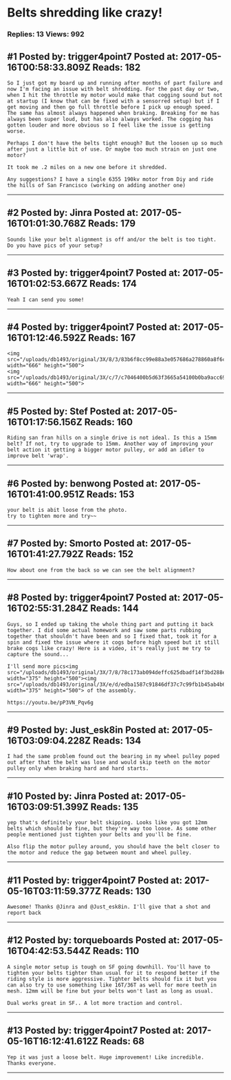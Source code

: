 # Belts shredding like crazy!

### Replies: 13 Views: 992

## \#1 Posted by: trigger4point7 Posted at: 2017-05-16T00:58:33.809Z Reads: 182

```
So I just got my board up and running after months of part failure and now I'm facing an issue with belt shredding. For the past day or two, when I hit the throttle my motor would make that cogging sound but not at startup (I know that can be fixed with a sensorred setup) but if I get moving and then go full throttle before I pick up enough speed. The same has almost always happened when braking. Breaking for me has always been super loud, but has also always worked. The cogging has gotten louder and more obvious so I feel like the issue is getting worse. 

Perhaps I don't have the belts tight enough? But the loosen up so much after just a little bit of use. Or maybe too much strain on just one motor?

It took me .2 miles on a new one before it shredded.

Any suggestions? I have a single 6355 190kv motor from Diy and ride the hills of San Francisco (working on adding another one)
```

---
## \#2 Posted by: Jinra Posted at: 2017-05-16T01:01:30.768Z Reads: 179

```
Sounds like your belt alignment is off and/or the belt is too tight. Do you have pics of your setup?
```

---
## \#3 Posted by: trigger4point7 Posted at: 2017-05-16T01:02:53.667Z Reads: 174

```
Yeah I can send you some!
```

---
## \#4 Posted by: trigger4point7 Posted at: 2017-05-16T01:12:46.592Z Reads: 167

```
<img src="/uploads/db1493/original/3X/8/3/83b6f8cc99e88a3e057686a278860a8f6cf2e76f.jpg" width="666" height="500">
<img src="/uploads/db1493/original/3X/c/7/c7046400b5d63f3665a54100b0ba9acc69253880.jpg" width="666" height="500">
```

---
## \#5 Posted by: Stef Posted at: 2017-05-16T01:17:56.156Z Reads: 160

```
Riding san fran hills on a single drive is not ideal. Is this a 15mm belt? If not, try to upgrade to 15mm. Another way of improving your belt action it getting a bigger motor pulley, or add an idler to improve belt 'wrap'.
```

---
## \#6 Posted by: benwong Posted at: 2017-05-16T01:41:00.951Z Reads: 153

```
your belt is abit loose from the photo. 
try to tighten more and try~~
```

---
## \#7 Posted by: Smorto Posted at: 2017-05-16T01:41:27.792Z Reads: 152

```
How about one from the back so we can see the belt alignment?
```

---
## \#8 Posted by: trigger4point7 Posted at: 2017-05-16T02:55:31.284Z Reads: 144

```
Guys, so I ended up taking the whole thing part and putting it back together. I did some actual homework and saw some parts rubbing together that shouldn't have been and so I fixed that, took it for a spin and fixed the issue where it cogs before high speed but it still brake cogs like crazy! Here is a video, it's really just me try to capture the sound...

I'll send more pics<img src="/uploads/db1493/original/3X/7/8/78c173ab094deffc625dbadf14f3bd288ef00f0b.jpg" width="375" height="500"><img src="/uploads/db1493/original/3X/e/d/edba1587c91846df37c7c99fb1b45ab4b6172120.jpg" width="375" height="500"> of the assembly.

https://youtu.be/pP3VN_Pqv6g
```

---
## \#9 Posted by: Just_esk8in Posted at: 2017-05-16T03:09:04.228Z Reads: 134

```
I had the same problem found out the bearing in my wheel pulley poped out after that the belt was lose and would skip teeth on the motor pulley only when braking hard and hard starts.
```

---
## \#10 Posted by: Jinra Posted at: 2017-05-16T03:09:51.399Z Reads: 135

```
yep that's definitely your belt skipping. Looks like you got 12mm belts which should be fine, but they're way too loose. As some other people mentioned just tighten your belts and you'll be fine. 

Also flip the motor pulley around, you should have the belt closer to the motor and reduce the gap between mount and wheel pulley.
```

---
## \#11 Posted by: trigger4point7 Posted at: 2017-05-16T03:11:59.377Z Reads: 130

```
Awesome! Thanks @Jinra and @Just_esk8in. I'll give that a shot and report back
```

---
## \#12 Posted by: torqueboards Posted at: 2017-05-16T04:42:53.544Z Reads: 110

```
A single motor setup is tough on SF going downhill. You'll have to tighten your belts tighter than usual for it to respond better if the riding style is more aggressive. Tighter belts should fix it but you can also try to use something like 16T/36T as well for more teeth in mesh. 12mm will be fine but your belts won't last as long as usual.

Dual works great in SF.. A lot more traction and control.
```

---
## \#13 Posted by: trigger4point7 Posted at: 2017-05-16T16:12:41.612Z Reads: 68

```
Yep it was just a loose belt. Huge improvement! Like incredible. Thanks everyone.
```

---
